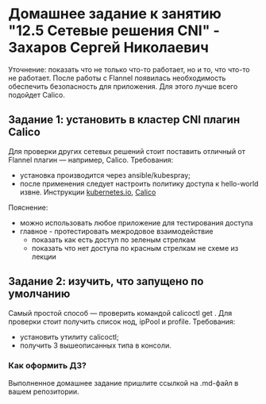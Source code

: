 # Домашнее задание к занятию "12.5 Сетевые решения CNI" - Захаров Сергей Николаевич

Уточнение: показать что не только что-то работает, но и то, что что-то не работает.
После работы с Flannel появилась необходимость обеспечить безопасность для приложения. Для этого лучше всего подойдет Calico.
## Задание 1: установить в кластер CNI плагин Calico
Для проверки других сетевых решений стоит поставить отличный от Flannel плагин — например, Calico. Требования: 
* установка производится через ansible/kubespray;
* после применения следует настроить политику доступа к hello-world извне. Инструкции [kubernetes.io](https://kubernetes.io/docs/concepts/services-networking/network-policies/), [Calico](https://docs.projectcalico.org/about/about-network-policy)

Пояснение:
- можно использовать любое приложение для тестирования доступа
- главное - протестировать межродовое взаимодействие
  - показать как есть доступ по зеленым стрелкам
  - показать что нет доступа по красным стрелкам не схеме из лекции

## Задание 2: изучить, что запущено по умолчанию
Самый простой способ — проверить командой calicoctl get <type>. Для проверки стоит получить список нод, ipPool и profile.
Требования: 
* установить утилиту calicoctl;
* получить 3 вышеописанных типа в консоли.

### Как оформить ДЗ?

Выполненное домашнее задание пришлите ссылкой на .md-файл в вашем репозитории.
